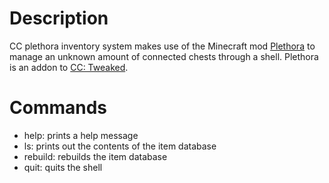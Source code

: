 # Description
CC plethora inventory system makes use of the Minecraft mod [Plethora](https://plethora.madefor.cc/) to manage an unknown amount of connected chests through a shell. Plethora is an addon to [CC: Tweaked](https://tweaked.cc/).
# Commands
- help: prints a help message
- ls: prints out the contents of the item database
- rebuild: rebuilds the item database
- quit: quits the shell

